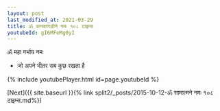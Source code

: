 ```yaml
---
layout: post
last_modified_at: 2021-03-29
title: ॐ कनकांगड़ीने नमः १०८ टाइम्स
youtubeId: gI6MFeMg0yI
---
```

 
 
 ॐ महा गर्भाय नमः  
 
 -  जो अपने भीतर सब कुछ रखता है 
 
  
 
  
 
 
 
 
 
 


{% include youtubePlayer.html id=page.youtubeId %}
 
[Next]({{ site.baseurl }}{% link  split2/_posts/2015-10-12-ॐ सामात्मने नमः १०८ टाइम्स.md%})
 
